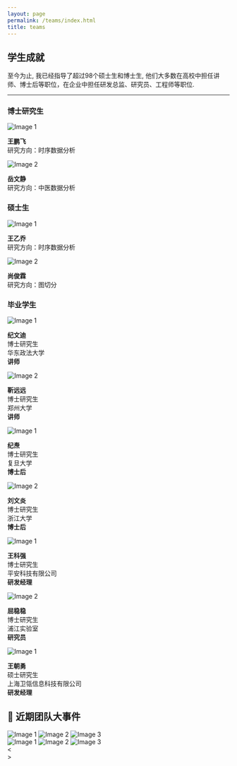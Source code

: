 ```yaml
---
layout: page
permalink: /teams/index.html
title: teams
---
```


## 学生成就

至今为止, 我已经指导了超过98个硕士生和博士生, 他们大多数在高校中担任讲师、博士后等职位，在企业中担任研发总监、研究员、工程师等职位.

---

### 博士研究生

<div class="image-container">
  <div class="image-item">
    <img src="/images/boy.jpg" alt="Image 1">
    <p class="image-description"><strong>王鹏飞</strong><br>研究方向：时序数据分析</p>
  </div>

  <div class="image-item">
    <img src="/images/girl.jpg" alt="Image 2">
    <p class="image-description"><strong>岳文静</strong><br>研究方向：中医数据分析</p>
  </div>
</div>


### 硕士生


<div class="image-container">
  <div class="image-item">
    <img src="/images/girl.jpg" alt="Image 1">
    <p class="image-description"><strong>王乙乔</strong><br>研究方向：时序数据分析</p>
  </div>

  <div class="image-item">
    <img src="/images/girl.jpg" alt="Image 2">
    <p class="image-description"><strong>尚俊霖</strong><br>研究方向：图切分</p>
  </div>
</div>


### 毕业学生
<div class="image-container">
  <div class="image-item">
    <img src="/images/girl.jpg" alt="Image 1">
    <p class="image-description"><strong>纪文迪</strong><br>博士研究生<br>华东政法大学<br><strong>讲师</strong></p>
  </div>

  <div class="image-item">
    <img src="/images/girl.jpg" alt="Image 2">
    <p class="image-description"><strong>靳远远</strong><br>博士研究生<br>郑州大学<br><strong>讲师</strong></p>
  </div>
</div>


<div class="image-container">
  <div class="image-item">
    <img src="/images/boy.jpg" alt="Image 1">
    <p class="image-description"><strong>纪焘</strong><br>博士研究生<br>复旦大学<br><strong>博士后</strong></p>
  </div>

  <div class="image-item">
    <img src="/images/girl.jpg" alt="Image 2">
    <p class="image-description"><strong>刘文炎</strong><br>博士研究生<br>浙江大学<br><strong>博士后</strong></p>
  </div>
</div>

<div class="image-container">
  <div class="image-item">
    <img src="/images/boy.jpg" alt="Image 1">
    <p class="image-description"><strong>王科强</strong><br>博士研究生<br>平安科技有限公司<br><strong>研发经理</strong></p>
  </div>

  <div class="image-item">
    <img src="/images/girl.jpg" alt="Image 2">
    <p class="image-description"><strong>屈稳稳</strong><br>博士研究生<br>浦江实验室<br><strong>研究员</strong></p>
  </div>
</div>

<div class="image-container">
  <div class="image-item">
    <img src="/images/boy.jpg" alt="Image 1">
    <p class="image-description"><strong>王朝勇</strong><br>硕士研究生<br>上海卫瓴信息科技有限公司<br><strong>研发经理</strong></p>
  </div>
</div>


## 📢 近期团队大事件

<div class="image-carousel">
    <img src="/images/team1.jpg" alt="Image 1">
    <img src="/images/team2.jpg" alt="Image 2">
    <img src="/images/team3.jpg" alt="Image 3">
</div>

 <div class="slider-container">
        <div class="slider">
            <img src="/images/team1.jpg" alt="Image 1">
            <img src="/images/team2.jpg" alt="Image 2">
            <img src="/images/team3.jpg" alt="Image 3">
            <!-- Add more images as needed -->
        </div>
        <div class="controls">
            <div class="arrow prev">&lt;</div>
            <div class="dots">
                <span class="dot"></span>
                <span class="dot"></span>
                <span class="dot"></span>
                <!-- Add more dots as needed -->
            </div>
            <div class="arrow next">&gt;</div>
        </div>
    </div>
<script src="https://yuewj123.github.io/assets/js/main_image.js"></script>


